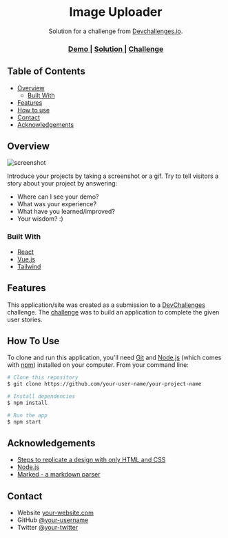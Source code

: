 <!-- Please update value in the {}  -->

<h1 align="center">Image Uploader</h1>

<div align="center">
   Solution for a challenge from  <a href="http://devchallenges.io" target="_blank">Devchallenges.io</a>.
</div>

<div align="center">
  <h3>
    <a href="https://image-uploader-challenger.vercel.app/">
      Demo
    </a>
    <span> | </span>
    <a href="https://github.com/Rondleysg/image-uploader-challenger">
      Solution
    </a>
    <span> | </span>
    <a href="https://devchallenges.io/challenges/O2iGT9yBd6xZBrOcVirx">
      Challenge
    </a>
  </h3>
</div>

<!-- TABLE OF CONTENTS -->

## Table of Contents

-   [Overview](#overview)
    -   [Built With](#built-with)
-   [Features](#features)
-   [How to use](#how-to-use)
-   [Contact](#contact)
-   [Acknowledgements](#acknowledgements)

<!-- OVERVIEW -->

## Overview

![screenshot](https://user-images.githubusercontent.com/16707738/92399059-5716eb00-f132-11ea-8b14-bcacdc8ec97b.png)

Introduce your projects by taking a screenshot or a gif. Try to tell visitors a story about your project by answering:

-   Where can I see your demo?
-   What was your experience?
-   What have you learned/improved?
-   Your wisdom? :)

### Built With

<!-- This section should list any major frameworks that you built your project using. Here are a few examples.-->

-   [React](https://reactjs.org/)
-   [Vue.js](https://vuejs.org/)
-   [Tailwind](https://tailwindcss.com/)

## Features

<!-- List the features of your application or follow the template. Don't share the figma file here :) -->

This application/site was created as a submission to a [DevChallenges](https://devchallenges.io/challenges) challenge. The [challenge](https://devchallenges.io/challenges/O2iGT9yBd6xZBrOcVirx) was to build an application to complete the given user stories.

## How To Use

<!-- Example: -->

To clone and run this application, you'll need [Git](https://git-scm.com) and [Node.js](https://nodejs.org/en/download/) (which comes with [npm](http://npmjs.com)) installed on your computer. From your command line:

```bash
# Clone this repository
$ git clone https://github.com/your-user-name/your-project-name

# Install dependencies
$ npm install

# Run the app
$ npm start
```

## Acknowledgements

<!-- This section should list any articles or add-ons/plugins that helps you to complete the project. This is optional but it will help you in the future. For example -->

-   [Steps to replicate a design with only HTML and CSS](https://devchallenges-blogs.web.app/how-to-replicate-design/)
-   [Node.js](https://nodejs.org/)
-   [Marked - a markdown parser](https://github.com/chjj/marked)

## Contact

-   Website [your-website.com](https://{your-web-site-link})
-   GitHub [@your-username](https://{github.com/your-usermame})
-   Twitter [@your-twitter](https://{twitter.com/your-username})
